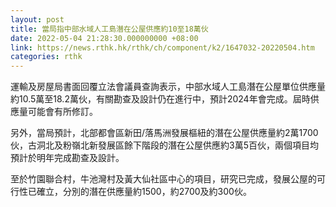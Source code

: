 ```yaml
---
layout: post
title: 當局指中部水域人工島潛在公屋供應約10至18萬伙
date: 2022-05-04 21:28:30.000000000 +08:00
link: https://news.rthk.hk/rthk/ch/component/k2/1647032-20220504.htm
categories: rthk
---
```


運輸及房屋局書面回覆立法會議員查詢表示，中部水域人工島潛在公屋單位供應量約10.5萬至18.2萬伙，有關勘查及設計仍在進行中，預計2024年會完成。屆時供應量可能會有所修訂。

另外，當局預計，北部都會區新田/落馬洲發展樞紐的潛在公屋供應量約2萬1700伙，古洞北及粉嶺北新發展區餘下階段的潛在公屋供應約3萬5百伙，兩個項目均預計於明年完成勘查及設計。

至於竹園聯合村，牛池灣村及黃大仙社區中心的項目，研究已完成，發展公屋的可行性已確立，分別的潛在供應量約1500，約2700及約300伙。
